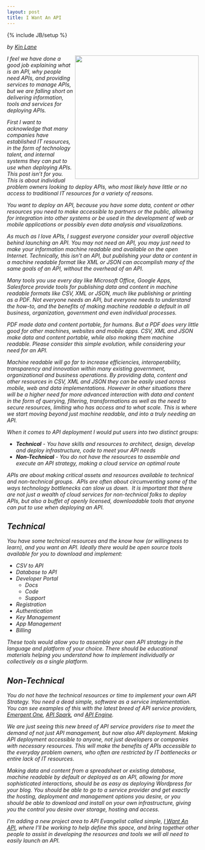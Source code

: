 ```yaml
---
layout: post
title: I Want An API
---
```

{% include JB/setup %}

<p><i><span class="small">by</span> <a href="https://plus.google.com/106460238807821851374" rel="author">Kin Lane</a></p>
<p><a title="I Want An API" href="http://iwantanapi.apievangelist.com/" target="_blank"><img src="https://s3.amazonaws.com/kinlane-productions/api-evangelist/tag-cloud-i-want-api.png" alt="" width="325" align="right" /></a></p>
<p>I feel we have done a good job explaining what is an API, why people need APIs, and providing services to manage APIs, but we are falling short on delivering information, tools and services for deploying APIs.</p>
<p>First I want to acknowledge that many companies have established IT resources, in the form of technology talent, and internal systems they can put to use when deploying APIs.  This post isn&rsquo;t for you.  This is about individual problem owners looking to deploy APIs, who most likely have little or no access to traditional IT resources for a variety of reasons.</p>
<p>You want to deploy an API, because you have some data, content or other resources you need to make accessible to partners or the public, allowing for integration into other systems or be used in the development of web or mobile applications or possibly even data analysis and visualizations.</p>
<p>As much as I love APIs, I suggest everyone consider your overall objective behind launching an API.  You may not need an API, you may just need to make your information machine readable and available on the open Internet.  Technically, this isn&rsquo;t an API, but publishing your data or content in a machine readable format like XML or JSON can accomplish many of the same goals of an API, without the overhead of an API.</p>
<p>Many tools you use every day like Microsoft Office, Google Apps, Salesforce provide tools for publishing data and content in machine readable formats like CSV, XML or JSON, much like publishing or printing as a PDF.  Not everyone needs an API, but everyone needs to understand the how-to, and the benefits of making machine readable a default in all business, organization, government and even individual processes.</p>
<p>PDF made data and content portable, for humans. But a PDF does very little good for other machines, websites and mobile apps.  CSV, XML and JSON make data and content portable, while also making them machine readable.  Please consider this simple evolution, while considering your need for an API.</p>
<p>Machine readable will go far to increase efficiencies, interoperability, transparency and innovation within many existing government, organizational and business operations.  By providing data, content and other resources in CSV, XML and JSON they can be easily used across mobile, web and data implementations.  However in other situations there will be a higher need for more advanced interaction with data and content in the form of querying, filtering, transformations as well as the need to secure resources, limiting who has access and to what scale.  This is where we start moving beyond just machine readable, and into a truly needing an API.</p>
<p>When it comes to API deployment I would put users into two distinct groups:</p>
<ul>
<li><strong>Technical</strong> - You have skills and resources to architect, design, develop and deploy infrastructure, code to meet your API needs</li>
<li><strong>Non-Technical</strong> - You do not have the resources to assemble and execute an API strategy, making a cloud service an optimal route</li>
</ul>
<p>APIs are about making critical assets and resources available to technical and non-technical groups. &nbsp;APIs are often about circumventing some of the ways technology bottlenecks can slow us down. &nbsp;It is important that there are not just a wealth of cloud services for non-technical folks to deploy APIs, but also a buffet of openly licensed, downloadable tools that anyone can put to use when deploying an API.</p>
<h2>Technical</h2>
<p>You have some technical resources and the know how (or willingness to learn), and you want an API.  Ideally there would be open source tools available for you to download and implement:</p>
<ul>
<li>CSV to API&nbsp;</li>
<li>Database to API</li>
<li>Developer Portal&nbsp; 
<ul>
<li>Docs&nbsp;</li>
<li>Code&nbsp;</li>
<li>Support&nbsp;</li>
</ul>
</li>
<li>Registration</li>
<li>Authentication</li>
<li>Key Management&nbsp;</li>
<li>App Management</li>
<li>Billing</li>
</ul>
<p>These tools would allow you to assemble your own API strategy in the language and platform of your choice.  There should be educational materials helping you understand how to implement individually or collectively as a single platform.</p>
<h2>Non-Technical</h2>
<p>You do not have the technical resources or time to implement your own API Strategy.  You need a dead simple, software as a service implementation.  You can see examples of this with the latest breed of API service providers, <a href="http://emergentone.com">Emergent One</a>, <a title="API Spark" href="http://apispark.com/">API Spark</a>, and <a href="https://apiengine.io/">API Engine</a>.</p>
<p>We are just seeing this new breed of API service providers rise to meet the demand of not just API management, but now also API deployment.  Making API deployment accessible to anyone, not just developers or companies with necessary resources.  This will make the benefits of APIs accessible to the everyday problem owners, who often are restricted by IT bottlenecks or entire lack of IT resources.</p>
<p>Making data and content from a spreadsheet or existing database, machine readable by default or deployed as an API, allowing for more sophisticated interactions, should be as easy as deploying Wordpress for your blog.  You should be able to go to a service provider and get exactly the hosting, deployment and management options you desire, or you should be able to download and install on your own infrastructure, giving you the control you desire over storage, hosting and access.</p>
<p>I&rsquo;m adding a new project area to API Evangelist called simple, <a title="I Want An API" href="http://iwantanapi.apievangelist.com/" target="_blank">I Want An API</a>, where I&rsquo;ll be working to help define this space, and bring together other people to assist in developing the resources and tools we will all need to easily launch an API.</p>